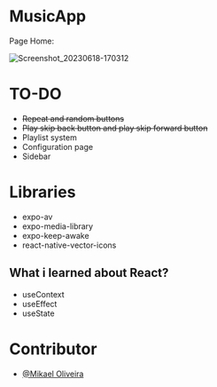 # MusicApp

Page Home:

![Screenshot_20230618-170312](https://github.com/Vinnih-1/MusicApp/assets/59892753/680b8a21-1d9a-44ee-8618-0f46551a372d)

# TO-DO

- ~~Repeat and random buttons~~
- ~~Play skip back button and play skip forward button~~
- Playlist system
- Configuration page
- Sidebar

# Libraries

- expo-av
- expo-media-library
- expo-keep-awake
- react-native-vector-icons

## What i learned about React?

- useContext
- useEffect
- useState

# Contributor
- [@Mikael Oliveira](https://github.com/LordBluue3)
